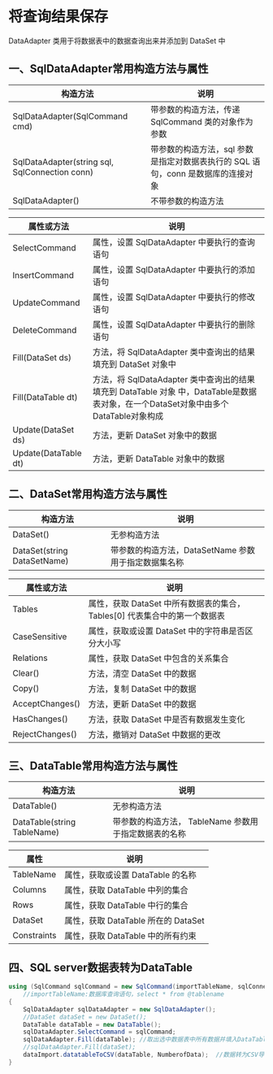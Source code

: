 # 将查询结果保存

DataAdapter 类用于将数据表中的数据查询出来并添加到 DataSet 中

## 一、SqlDataAdapter常用构造方法与属性

| 构造方法                                       | 说明                                                         |
| ---------------------------------------------- | ------------------------------------------------------------ |
| SqlDataAdapter(SqlCommand cmd)                 | 带参数的构造方法，传递 SqlCommand 类的对象作为参数           |
| SqlDataAdapter(string sql, SqlConnection conn) | 带参数的构造方法，sql 参数是指定对数据表执行的 SQL 语句，conn 是数据库的连接对象 |
| SqlDataAdapter()                               | 不带参数的构造方法                                           |

| 属性或方法           | 说明                                                         |
| -------------------- | ------------------------------------------------------------ |
| SelectCommand        | 属性，设置 SqlDataAdapter 中要执行的查询语句                 |
| InsertCommand        | 属性，设置 SqlDataAdapter 中要执行的添加语句                 |
| UpdateCommand        | 属性，设置 SqlDataAdapter 中要执行的修改语句                 |
| DeleteCommand        | 属性，设置 SqlDataAdapter 中要执行的删除语句                 |
| Fill(DataSet ds)     | 方法，将 SqlDataAdapter 类中查询出的结果填充到 DataSet 对象中 |
| Fill(DataTable dt)   | 方法，将 SqlDataAdapter 类中查询出的结果填充到 DataTable 对象 中，DataTable是数据表对象，在一个DataSet对象中由多个 DataTable对象构成 |
| Update(DataSet ds)   | 方法，更新 DataSet 对象中的数据                              |
| Update(DataTable dt) | 方法，更新 DataTable 对象中的数据                            |

## 二、DataSet常用构造方法与属性

| 构造方法                    | 说明                                                 |
| --------------------------- | ---------------------------------------------------- |
| DataSet()                   | 无参构造方法                                         |
| DataSet(string DataSetName) | 带参数的构造方法，DataSetName 参数用于指定数据集名称 |

| 属性或方法      | 说明                                                         |
| --------------- | ------------------------------------------------------------ |
| Tables          | 属性，获取 DataSet 中所有数据表的集合，Tables[0] 代表集合中的第一个数据表 |
| CaseSensitive   | 属性，获取或设置 DataSet 中的字符串是否区分大小写            |
| Relations       | 属性，获取 DataSet 中包含的关系集合                          |
| Clear()         | 方法，清空 DataSet 中的数据                                  |
| Copy()          | 方法，复制 DataSet 中的数据                                  |
| AcceptChanges() | 方法，更新 DataSet 中的数据                                  |
| HasChanges()    | 方法，获取 DataSet 中是否有数据发生变化                      |
| RejectChanges() | 方法，撤销对 DataSet 中数据的更改                            |

## 三、DataTable常用构造方法与属性

| 构造方法                    | 说明                                                  |
| --------------------------- | ----------------------------------------------------- |
| DataTable()                 | 无参构造方法                                          |
| DataTable(string TableName) | 带参数的构造方法， TableName 参数用于指定数据表的名称 |

| 属性        | 说明                                |
| ----------- | ----------------------------------- |
| TableName   | 属性，获取或设置 DataTable 的名称   |
| Columns     | 属性，获取 DataTable 中列的集合     |
| Rows        | 属性，获取 DataTable 中行的集合     |
| DataSet     | 属性，获取 DataTable 所在的 DataSet |
| Constraints | 属性，获取 DataTable 中的所有约束   |



## 四、SQL server数据表转为DataTable

```c#
using (SqlCommand sqlCommand = new SqlCommand(importTableName, sqlConnection))
    //importTableName:数据库查询语句，select * from @tablename
{
    SqlDataAdapter sqlDataAdapter = new SqlDataAdapter();
    //DataSet dataSet = new DataSet();
    DataTable dataTable = new DataTable();
    sqlDataAdapter.SelectCommand = sqlCommand;
    sqlDataAdapter.Fill(dataTable); //取出选中数据表中所有数据并填入DataTable中
    //sqlDataAdapter.Fill(dataSet);
    dataImport.datatableToCSV(dataTable, NumberofData);  //数据转为CSV导出
}
```

